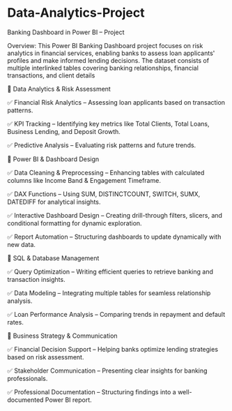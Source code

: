 # Data-Analytics-Project
Banking Dashboard in Power BI – Project

Overview:
This Power BI Banking Dashboard project focuses on risk analytics in financial services, enabling banks to assess loan applicants' profiles and make informed lending decisions. The dataset consists of multiple interlinked tables covering banking relationships, financial transactions, and client details



🔹 Data Analytics & Risk Assessment


✅ Financial Risk Analytics – Assessing loan applicants based on transaction patterns.

✅ KPI Tracking – Identifying key metrics like Total Clients, Total Loans, Business Lending, and Deposit Growth.

✅ Predictive Analysis – Evaluating risk patterns and future trends.

🔹 Power BI & Dashboard Design


✅ Data Cleaning & Preprocessing – Enhancing tables with calculated columns like Income Band & Engagement Timeframe.

✅ DAX Functions – Using SUM, DISTINCTCOUNT, SWITCH, SUMX, DATEDIFF for analytical insights.

✅ Interactive Dashboard Design – Creating drill-through filters, slicers, and conditional formatting for dynamic exploration.

✅ Report Automation – Structuring dashboards to update dynamically with new data.

🔹 SQL & Database Management


✅ Query Optimization – Writing efficient queries to retrieve banking and transaction insights.

✅ Data Modeling – Integrating multiple tables for seamless relationship analysis.

✅ Loan Performance Analysis – Comparing trends in repayment and default rates.

🔹 Business Strategy & Communication


✅ Financial Decision Support – Helping banks optimize lending strategies based on risk assessment.

✅ Stakeholder Communication – Presenting clear insights for banking professionals.

✅ Professional Documentation – Structuring findings into a well-documented Power BI report.
